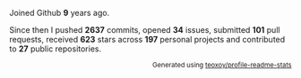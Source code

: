Joined Github **9** years ago.

Since then I pushed **2637** commits, opened **34** issues, submitted **101** pull requests, received **623** stars across **197** personal projects and contributed to **27** public repositories.

<p align="right"><sub>Generated using <a href="https://github.com/marketplace/actions/profile-readme-stats">teoxoy/profile-readme-stats</a></sub></p>
